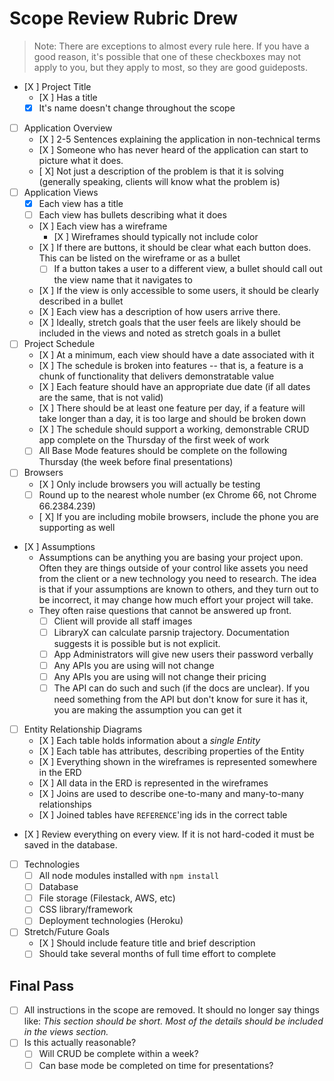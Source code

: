 # Scope Review Rubric Drew

> Note: There are exceptions to almost every rule here. If you have a good reason, it's possible that one of these checkboxes may not apply to you, but they apply to most, so they are good guideposts.

- [X ] Project Title
    - [X ] Has a title
    - [X] It's name doesn't change throughout the scope
- [ ] Application Overview
    - [X ] 2-5 Sentences explaining the application in non-technical terms
    - [X ] Someone who has never heard of the application can start to picture what it does.
    - [ X] Not just a description of the problem is that it is solving (generally speaking, clients will know what the problem is)
- [ ] Application Views
    - [X] Each view has a title
    - [ ] Each view has bullets describing what it does
    - [X ] Each view has a wireframe
        - [X ] Wireframes should typically not include color
    - [X ] If there are buttons, it should be clear what each button does. This can be listed on the wireframe or as a bullet
        - [ ] If a button takes a user to a different view, a bullet should call out the view name that it navigates to 
    - [X ] If the view is only accessible to some users, it should be clearly described in a bullet
    - [X ] Each view has a description of how users arrive there.
    - [X ] Ideally, stretch goals that the user feels are likely should be included in the views and noted as stretch goals in a bullet 
- [ ] Project Schedule
    - [X ] At a minimum, each view should have a date associated with it
    - [X ] The schedule is broken into features -- that is, a feature is a chunk of functionality that delivers demonstratable value
    - [X ] Each feature should have an appropriate due date (if all dates are the same, that is not valid)
    - [X ] There should be at least one feature per day, if a feature will take longer than a day, it is too large and should be broken down
    - [X ] The schedule should support a working, demonstrable CRUD app complete on the Thursday of the first week of work
    - [ ] All Base Mode features should be complete on the following Thursday (the week before final presentations)
- [ ] Browsers
    - [X ] Only include browsers you will actually be testing
    - [ ] Round up to the nearest whole number (ex Chrome 66, not Chrome 66.2384.239)
    - [ X] If you are including mobile browsers, include the phone you are supporting as well
- [X ] Assumptions
    - Assumptions can be anything you are basing your project upon. Often they are things outside of your control like assets you need from the client or a new technology you need to research. The idea is that if your assumptions are known to others, and they turn out to be incorrect, it may change how much effort your project will take.
    - They often raise questions that cannot be answered up front.
        - [ ] Client will provide all staff images
        - [ ] LibraryX can calculate parsnip trajectory. Documentation suggests it is possible but is not explicit.
        - [ ] App Administrators will give new users their password verbally
        - [ ] Any APIs you are using will not change
        - [ ] Any APIs you are using will not change their pricing
        - [ ] The API can do such and such (if the docs are unclear). If you need something from the API but don't know for sure it has it, you are making the assumption you can get it
- [ ] Entity Relationship Diagrams
    - [X ] Each table holds information about a _single Entity_
    - [X ] Each table has attributes, describing properties of the Entity
    - [X ] Everything shown in the wireframes is represented somewhere in the ERD
    - [X ] All data in the ERD is represented in the wireframes
    - [X ] Joins are used to describe one-to-many and many-to-many relationships
    - [X ] Joined tables have `REFERENCE`'ing ids in the correct table
- [X ] Review everything on every view. If it is not hard-coded it must be saved in the database.
- [ ] Technologies
    - [ ] All node modules installed with `npm install`
    - [ ] Database
    - [ ] File storage (Filestack, AWS, etc)
    - [ ] CSS library/framework
    - [ ] Deployment technologies (Heroku)
- [ ] Stretch/Future Goals
    - [X ] Should include feature title and brief description
    - [ ] Should take several months of full time effort to complete

## Final Pass

- [ ] All instructions in the scope are removed. It should no longer say things like: _This section should be short. Most of the details should be included in the views section._
- [ ] Is this actually reasonable?
    - [ ] Will CRUD be complete within a week?
    - [ ] Can base mode be completed on time for presentations?
